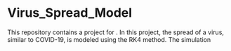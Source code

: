 # Virus_Spread_Model
This repository contains a project for . In this project, the spread of a virus, similar to COVID-19, is modeled using the RK4 method. The simulation  
